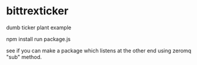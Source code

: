 # bittrexticker
dumb ticker plant example

npm install
run package.js

see if you can make a package which listens at the other end using zeromq "sub" method.

